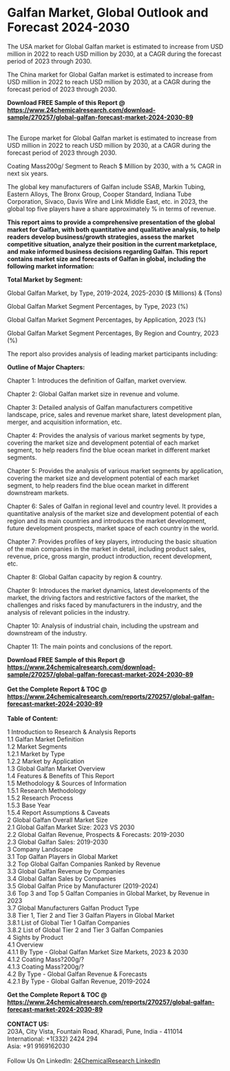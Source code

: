 <h1>Galfan Market, Global Outlook and Forecast 2024-2030</h1><p>The USA market for Global Galfan market is estimated to increase from USD million in 2022 to reach USD million by 2030, at a CAGR during the forecast period of 2023 through 2030.</p><p>
</p><p>The China market for Global Galfan market is estimated to increase from USD million in 2022 to reach USD million by 2030, at a CAGR during the forecast period of 2023 through 2030.</p><div><b>Download FREE Sample of this Report @ 
            <a href="https://www.24chemicalresearch.com/download-sample/270257/global-galfan-forecast-market-2024-2030-89">
            https://www.24chemicalresearch.com/download-sample/270257/global-galfan-forecast-market-2024-2030-89</a></b></div><br><p>
</p><p>The Europe market for Global Galfan market is estimated to increase from USD million in 2022 to reach USD million by 2030, at a CAGR during the forecast period of 2023 through 2030.</p><p>
Coating Mass200g/ Segment to Reach $ Million by 2030, with a % CAGR in next six years.</p><p>
The global key manufacturers of Galfan include SSAB, Markin Tubing, Eastern Alloys, The Bronx Group, Cooper Standard, Indiana Tube Corporation, Sivaco, Davis Wire and Link Middle East, etc. in 2023, the global top five players have a share approximately % in terms of revenue.</p><p>
<strong>This report aims to provide a comprehensive presentation of the global market for Galfan, with both quantitative and qualitative analysis, to help readers develop business/growth strategies, assess the market competitive situation, analyze their position in the current marketplace, and make informed business decisions regarding Galfan. This report contains market size and forecasts of Galfan in global, including the following market information:</strong></p><p>
</p><p>
<strong>Total Market by Segment:</strong></p><p>
Global Galfan Market, by Type, 2019-2024, 2025-2030 ($ Millions) &amp; (Tons)</p><p>
Global Galfan Market Segment Percentages, by Type, 2023 (%)</p><p>
</p><p>
Global Galfan Market Segment Percentages, by Application, 2023 (%)</p><p>
</p><p>
Global Galfan Market Segment Percentages, By Region and Country, 2023 (%)</p><p>
</p><p>
The report also provides analysis of leading market participants including:</p><p>
</p><p>
</p><p>
</p><p><strong>Outline of Major Chapters:</strong></p><p>
</p><p>Chapter 1: Introduces the definition of Galfan, market overview.</p><p>
Chapter 2: Global Galfan market size in revenue and volume.</p><p>
Chapter 3: Detailed analysis of Galfan manufacturers competitive landscape, price, sales and revenue market share, latest development plan, merger, and acquisition information, etc.</p><p>
Chapter 4: Provides the analysis of various market segments by type, covering the market size and development potential of each market segment, to help readers find the blue ocean market in different market segments.</p><p>
Chapter 5: Provides the analysis of various market segments by application, covering the market size and development potential of each market segment, to help readers find the blue ocean market in different downstream markets.</p><p>
Chapter 6: Sales of Galfan in regional level and country level. It provides a quantitative analysis of the market size and development potential of each region and its main countries and introduces the market development, future development prospects, market space of each country in the world.</p><p>
Chapter 7: Provides profiles of key players, introducing the basic situation of the main companies in the market in detail, including product sales, revenue, price, gross margin, product introduction, recent development, etc.</p><p>
Chapter 8: Global Galfan capacity by region &amp; country.</p><p>
Chapter 9: Introduces the market dynamics, latest developments of the market, the driving factors and restrictive factors of the market, the challenges and risks faced by manufacturers in the industry, and the analysis of relevant policies in the industry.</p><p>
Chapter 10: Analysis of industrial chain, including the upstream and downstream of the industry.</p><p>
Chapter 11: The main points and conclusions of the report.</p><div><b>Download FREE Sample of this Report @ 
            <a href="https://www.24chemicalresearch.com/download-sample/270257/global-galfan-forecast-market-2024-2030-89">
            https://www.24chemicalresearch.com/download-sample/270257/global-galfan-forecast-market-2024-2030-89</a></b></div><br><div><b>Get the Complete Report & TOC @ 
            <a href="https://www.24chemicalresearch.com/reports/270257/global-galfan-forecast-market-2024-2030-89">
            https://www.24chemicalresearch.com/reports/270257/global-galfan-forecast-market-2024-2030-89</a></b></div><br>
            <b>Table of Content:</b><p>1 Introduction to Research & Analysis Reports<br />
    1.1 Galfan Market Definition<br />
    1.2 Market Segments<br />
        1.2.1 Market by Type<br />
        1.2.2 Market by Application<br />
    1.3 Global Galfan Market Overview<br />
    1.4 Features & Benefits of This Report<br />
    1.5 Methodology & Sources of Information<br />
        1.5.1 Research Methodology<br />
        1.5.2 Research Process<br />
        1.5.3 Base Year<br />
        1.5.4 Report Assumptions & Caveats<br />
2 Global Galfan Overall Market Size<br />
    2.1 Global Galfan Market Size: 2023 VS 2030<br />
    2.2 Global Galfan Revenue, Prospects & Forecasts: 2019-2030<br />
    2.3 Global Galfan Sales: 2019-2030<br />
3 Company Landscape<br />
    3.1 Top Galfan Players in Global Market<br />
    3.2 Top Global Galfan Companies Ranked by Revenue<br />
    3.3 Global Galfan Revenue by Companies<br />
    3.4 Global Galfan Sales by Companies<br />
    3.5 Global Galfan Price by Manufacturer (2019-2024)<br />
    3.6 Top 3 and Top 5 Galfan Companies in Global Market, by Revenue in 2023<br />
    3.7 Global Manufacturers Galfan Product Type<br />
    3.8 Tier 1, Tier 2 and Tier 3 Galfan Players in Global Market<br />
        3.8.1 List of Global Tier 1 Galfan Companies<br />
        3.8.2 List of Global Tier 2 and Tier 3 Galfan Companies<br />
4 Sights by Product<br />
    4.1 Overview<br />
        4.1.1 By Type - Global Galfan Market Size Markets, 2023 & 2030<br />
        4.1.2 Coating Mass?200g/?<br />
        4.1.3 Coating Mass?200g/?<br />
    4.2 By Type - Global Galfan Revenue & Forecasts<br />
        4.2.1 By Type - Global Galfan Revenue, 2019-2024<br /></p><div><b>Get the Complete Report & TOC @ 
            <a href="https://www.24chemicalresearch.com/reports/270257/global-galfan-forecast-market-2024-2030-89">
            https://www.24chemicalresearch.com/reports/270257/global-galfan-forecast-market-2024-2030-89</a></b></div><br><b>CONTACT US:</b><br>
            203A, City Vista, Fountain Road, Kharadi, Pune, India - 411014<br>
            International: +1(332) 2424 294<br>
            Asia: +91 9169162030 <br><br>
            Follow Us On LinkedIn: <a href="https://www.linkedin.com/company/24chemicalresearch/">24ChemicalResearch LinkedIn</a>